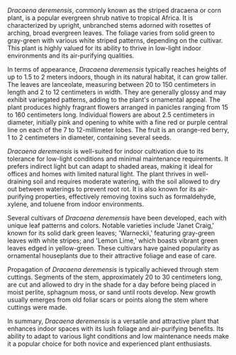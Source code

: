_Dracaena deremensis_, commonly known as the striped dracaena or corn plant, is a popular evergreen shrub native to tropical Africa. It is characterized by upright, unbranched stems adorned with rosettes of arching, broad evergreen leaves. The foliage varies from solid green to gray-green with various white striped patterns, depending on the cultivar. This plant is highly valued for its ability to thrive in low-light indoor environments and its air-purifying qualities.

In terms of appearance, _Dracaena deremensis_ typically reaches heights of up to 1.5 to 2 meters indoors, though in its natural habitat, it can grow taller. The leaves are lanceolate, measuring between 20 to 150 centimeters in length and 2 to 12 centimeters in width. They are generally glossy and may exhibit variegated patterns, adding to the plant's ornamental appeal. The plant produces highly fragrant flowers arranged in panicles ranging from 15 to 160 centimeters long. Individual flowers are about 2.5 centimeters in diameter, initially pink and opening to white with a fine red or purple central line on each of the 7 to 12-millimeter lobes. The fruit is an orange-red berry, 1 to 2 centimeters in diameter, containing several seeds.

_Dracaena deremensis_ is well-suited for indoor cultivation due to its tolerance for low-light conditions and minimal maintenance requirements. It prefers indirect light but can adapt to shaded areas, making it ideal for offices and homes with limited natural light. The plant thrives in well-draining soil and requires moderate watering, with the soil allowed to dry out between waterings to prevent root rot. It is also known for its air-purifying properties, effectively removing toxins such as formaldehyde, xylene, and toluene from indoor environments.

Several cultivars of _Dracaena deremensis_ have been developed, each with unique leaf patterns and colors. Notable varieties include 'Janet Craig,' known for its solid dark green leaves; 'Warneckii,' featuring gray-green leaves with white stripes; and 'Lemon Lime,' which boasts vibrant green leaves edged in yellow-green. These cultivars have gained popularity as ornamental houseplants due to their attractive foliage and ease of care.

Propagation of _Dracaena deremensis_ is typically achieved through stem cuttings. Segments of the stem, approximately 20 to 30 centimeters long, are cut and allowed to dry in the shade for a day before being placed in moist perlite, sphagnum moss, or sand until roots develop. New growth usually emerges from old foliar scars or points along the stem where cuttings were made.

In summary, _Dracaena deremensis_ is a versatile and attractive plant that enhances indoor spaces with its lush foliage and air-purifying benefits. Its ability to adapt to various light conditions and low maintenance needs make it a popular choice for both novice and experienced plant enthusiasts.
